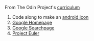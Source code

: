 From The Odin Project's [curriculum](http://www.theodinproject.com/web-development-101/html-css)

1. Code along to make an [android icon](http://thecodeplayer.com/walkthrough/css3-android-logo)
2. [Google Homepage](www.google.com)
3. [Google Searchpage](https://www.google.com/search?q=the+odin+project)
4. [Project Euler](https://projecteuler.net/archives)